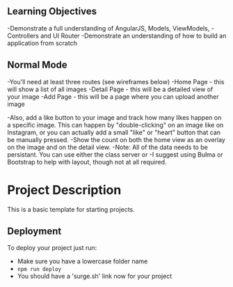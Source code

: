 ## Learning Objectives

-Demonstrate a full understanding of AngularJS, Models, ViewModels, -Controllers and UI Router
-Demonstrate an understanding of how to build an application from scratch
## Normal Mode

-You'll need at least three routes (see wireframes below)
-Home Page - this will show a list of all images
-Detail Page - this will be a detailed view of your image
-Add Page - this will be a page where you can upload another image

-Also, add a like button to your image and track how many likes happen on a specific image. This can happen by "double-clicking" on an image like on Instagram, or you can actually add a small "like" or "heart" button that can be manually pressed.
-Show the count on both the home view as an overlay on the image and on the detail view.
-Note: All of the data needs to be persistant. You can use either the class server or
-I suggest using Bulma or Bootstrap to help with layout, though not at all required.

# Project Description

This is a basic template for starting projects.

## Deployment

To deploy your project just run:

- Make sure you have a lowercase folder name
- `npm run deploy`
- You should have a 'surge.sh' link now for your project
